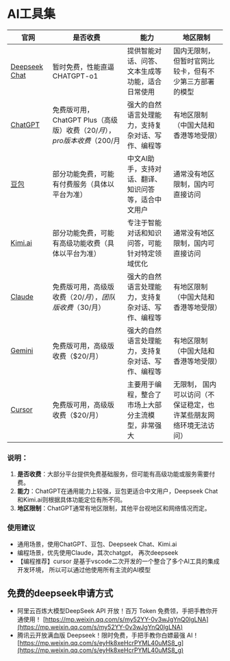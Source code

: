 # AI工具集


| **官网**                     | **是否收费**                                                                 | **能力**                                                                 | **地区限制**                     |
|------------------------------|------------------------------------------------------------------------------|--------------------------------------------------------------------------|----------------------------------|
| [Deepseek Chat](https://deepseek.com) | 暂时免费，性能直逼CHATGPT-o1                             | 提供智能对话、问答、文本生成等功能，适合日常使用                          | 国内无限制，但暂时官网比较卡，但有不少第三方部署的模型    |
| [ChatGPT](https://chat.openai.com)     | 免费版可用，ChatGPT Plus（高级版）收费（$20/月），pro版本收费（$200/月                             | 强大的自然语言处理能力，支持复杂对话、写作、编程等                        | 有地区限制（中国大陆和香港等地受限）  |
| [豆包](https://doubao.com)             | 部分功能免费，可能有付费服务（具体以平台为准）                               | 中文AI助手，支持对话、翻译、知识问答等，适合中文用户                      | 通常没有地区限制，国内可直接访问  |
| [Kimi.ai](https://kimi.ai)             | 部分功能免费，可能有高级功能收费（具体以平台为准）                             | 专注于智能对话和知识问答，可能针对特定领域优化                            | 通常没有地区限制，国内可直接访问    |
| [Claude](https://claude.ai)           | 免费版可用，高级版收费（$20/月），团队版收费（$30/月）                       | 强大的自然语言处理能力，支持复杂对话、写作、编程等                        | 有地区限制（中国大陆和香港等地受限）  |
| [Gemini](https://gemini.google.com)   | 免费版可用，高级版收费（$20/月）                          | 强大的自然语言处理能力，支持复杂对话、写作、编程等                        | 有地区限制（中国大陆和香港等地受限）  |
| [Cursor](https://cursor.sh)             | 免费版可用，高级版收费（$20/月）                          | 主要用于编程，整合了市场上大部分主流模型，非常强大                        | 无限制， 国内可以访问（不保证稳定，也许某些朋友网络环境无法访问） |


### 说明：
1. **是否收费**：大部分平台提供免费基础服务，但可能有高级功能或服务需要付费。
2. **能力**：ChatGPT在通用能力上较强，豆包更适合中文用户，Deepseek Chat和Kimi.ai则根据具体功能定位有所不同。
3. **地区限制**：ChatGPT通常有地区限制，其他平台视地区和网络情况而定。

### 使用建议

- 通用场景，使用ChatGPT、豆包、Deepseek Chat、Kimi.ai
- 编程场景，优先使用Claude，其次chatgpt， 再次deepseek
- 【编程推荐】cursor 是基于vscode二次开发的一个整合了多个AI工具的集成开发环境， 所以可以通过他使用所有主流的AI模型


## 免费的deepseek申请方式

* 阿里云百炼大模型DeepSeek API 开放！百万 Token 免费领，手把手教你开通使用！ [https://mp.weixin.qq.com/s/my52YY-0v3wJgYnQ0lgLNA](https://mp.weixin.qq.com/s/my52YY-0v3wJgYnQ0lgLNA)
* 腾讯云开放满血版 Deepseek！限时免费，手把手教你白嫖最强 AI！  [https://mp.weixin.qq.com/s/eyHk8xeHcrPYML40uMS8_g](https://mp.weixin.qq.com/s/eyHk8xeHcrPYML40uMS8_g)